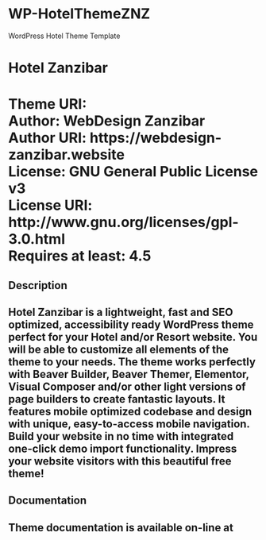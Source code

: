 # WP-HotelThemeZNZ
WordPress Hotel Theme Template
<h1>Hotel Zanzibar<h1/>
<p>Theme URI:<br>
Author: WebDesign Zanzibar<br>
Author URI: https://webdesign-zanzibar.website<br>
License: GNU General Public License v3<br>
License URI: http://www.gnu.org/licenses/gpl-3.0.html<br>
Requires at least: 4.5<br><p/>
<h2>Description<h2/>
<p>Hotel Zanzibar is a lightweight, fast and SEO optimized, accessibility ready WordPress theme perfect for your Hotel and/or Resort website. You will be able to customize all elements of the theme to your needs. The theme works perfectly with Beaver Builder, Beaver Themer, Elementor, Visual Composer and/or other light versions of page builders to create fantastic layouts. It features mobile optimized codebase and design with unique, easy-to-access mobile navigation. Build your website in no time with integrated one-click demo import functionality. Impress your website visitors with this beautiful free theme!<p/>
<h2>Documentation<h2/>
<p>Theme documentation is available on-line at<p/>
